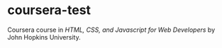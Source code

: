# coursera-test
Coursera course in *HTML, CSS, and Javascript for Web Developers* by John Hopkins University.
